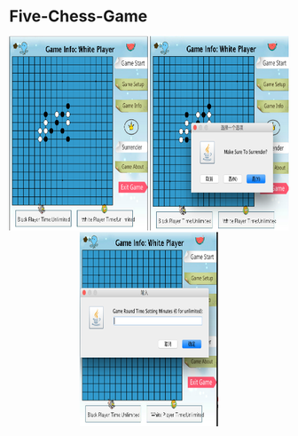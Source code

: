 # Five-Chess-Game


<p align="center">
  <img src="https://github.com/lambert0415/Five-Chess-Game/blob/master/demo1.png" width="250" height="350" title="demo1">
  <img src="https://github.com/lambert0415/Five-Chess-Game/blob/master/demo2.png" width="250" height="350" >
  <img src="https://github.com/lambert0415/Five-Chess-Game/blob/master/demo3.png" width="250" height="350" >
</p>
